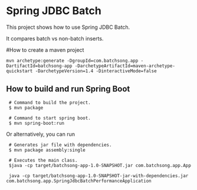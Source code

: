 
# Spring JDBC Batch

This project shows how to use Spring JDBC Batch.

It compares batch vs non-batch inserts.

#How to create a maven project

```
mvn archetype:generate -DgroupId=com.batchsong.app -DartifactId=batchsong-app -DarchetypeArtifactId=maven-archetype-quickstart -DarchetypeVersion=1.4 -DinteractiveMode=false

```

## How to build and run Spring Boot

```
 # Command to build the project.
 $ mvn package

 # Command to start spring boot.
 $ mvn spring-boot:run
```

Or alternatively, you can run

```
 # Generates jar file with dependencies.
 $ mvn package assembly:single

 # Executes the main class.
 $java -cp target/batchsong-app-1.0-SNAPSHOT.jar com.batchsong.app.App
 
 java -cp target/batchsong-app-1.0-SNAPSHOT-jar-with-dependencies.jar com.batchsong.app.SpringJdbcBatchPerformanceApplication

```





